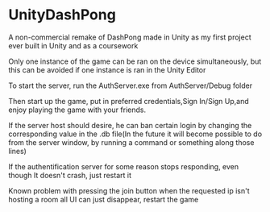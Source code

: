 # UnityDashPong
A non-commercial remake of DashPong made in Unity as my first project ever built in Unity and as a coursework

Only one instance of the game can be ran on the device simultaneously, but this can be avoided if one instance is ran in the Unity Editor

To start the server, run the AuthServer.exe from AuthServer/Debug folder

Then start up the game, put in preferred credentials,Sign In/Sign Up,and enjoy playing the game with your friends.

If the server host should desire, he can ban certain login by changing the corresponding value in the .db file(In the future it will become possible
to do from the server window, by running a command or something along those lines)

If the authentification server for some reason stops responding, even though It doesn't crash, just restart it

Known problem with pressing the join button when the requested ip isn't hosting a room all UI can just disappear, restart the game
